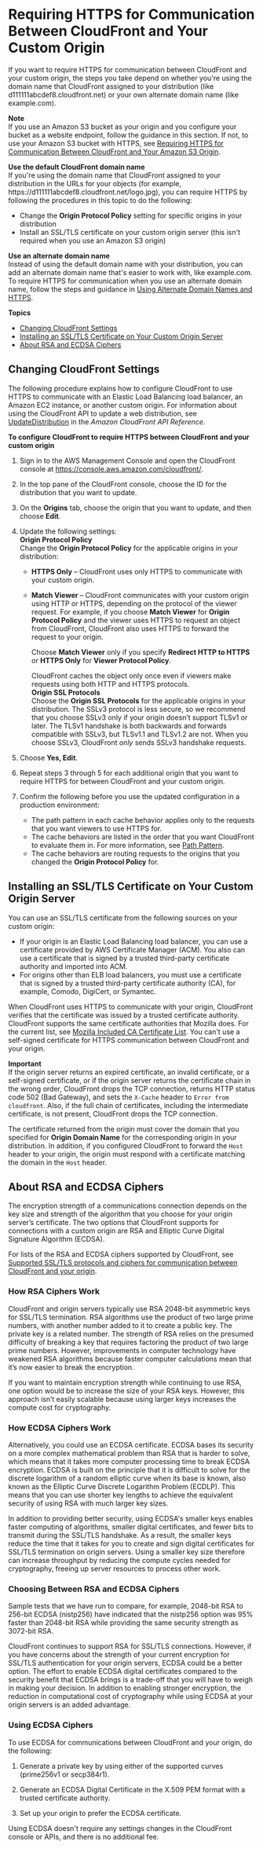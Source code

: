 # Requiring HTTPS for Communication Between CloudFront and Your Custom Origin<a name="using-https-cloudfront-to-custom-origin"></a>

If you want to require HTTPS for communication between CloudFront and your custom origin, the steps you take depend on whether you're using the domain name that CloudFront assigned to your distribution \(like d111111abcdef8\.cloudfront\.net\) or your own alternate domain name \(like example\.com\)\. 

**Note**  
If you use an Amazon S3 bucket as your origin and you configure your bucket as a website endpoint, follow the guidance in this section\. If not, to use your Amazon S3 bucket with HTTPS, see [Requiring HTTPS for Communication Between CloudFront and Your Amazon S3 Origin](using-https-cloudfront-to-s3-origin.md)\.

**Use the default CloudFront domain name**  
If you're using the domain name that CloudFront assigned to your distribution in the URLs for your objects \(for example, https://d111111abcdef8\.cloudfront\.net/logo\.jpg\), you can require HTTPS by following the procedures in this topic to do the following:  
+ Change the **Origin Protocol Policy** setting for specific origins in your distribution
+ Install an SSL/TLS certificate on your custom origin server \(this isn't required when you use an Amazon S3 origin\)

**Use an alternate domain name**  
Instead of using the default domain name with your distribution, you can add an alternate domain name that's easier to work with, like example\.com\.   
To require HTTPS for communication when you use an alternate domain name, follow the steps and guidance in [Using Alternate Domain Names and HTTPS](using-https-alternate-domain-names.md)\. 

**Topics**
+ [Changing CloudFront Settings](#using-https-cloudfront-to-origin-distribution-setting)
+ [Installing an SSL/TLS Certificate on Your Custom Origin Server](#using-https-cloudfront-to-origin-certificate)
+ [About RSA and ECDSA Ciphers](#using-https-cloudfront-to-origin-about-ciphers)

## Changing CloudFront Settings<a name="using-https-cloudfront-to-origin-distribution-setting"></a>

The following procedure explains how to configure CloudFront to use HTTPS to communicate with an Elastic Load Balancing load balancer, an Amazon EC2 instance, or another custom origin\. For information about using the CloudFront API to update a web distribution, see [UpdateDistribution](https://docs.aws.amazon.com/cloudfront/latest/APIReference/API_UpdateDistribution.html) in the *Amazon CloudFront API Reference*\. <a name="using-https-cloudfront-to-custom-origin-procedure"></a>

**To configure CloudFront to require HTTPS between CloudFront and your custom origin**

1. Sign in to the AWS Management Console and open the CloudFront console at [https://console\.aws\.amazon\.com/cloudfront/](https://console.aws.amazon.com/cloudfront/)\.

1. In the top pane of the CloudFront console, choose the ID for the distribution that you want to update\.

1. On the **Origins** tab, choose the origin that you want to update, and then choose **Edit**\.

1. Update the following settings:  
**Origin Protocol Policy**  
Change the **Origin Protocol Policy** for the applicable origins in your distribution:  
   + **HTTPS Only** – CloudFront uses only HTTPS to communicate with your custom origin\.
   + **Match Viewer** – CloudFront communicates with your custom origin using HTTP or HTTPS, depending on the protocol of the viewer request\. For example, if you choose **Match Viewer** for **Origin Protocol Policy** and the viewer uses HTTPS to request an object from CloudFront, CloudFront also uses HTTPS to forward the request to your origin\.

     Choose **Match Viewer** only if you specify **Redirect HTTP to HTTPS** or **HTTPS Only** for **Viewer Protocol Policy**\.

     CloudFront caches the object only once even if viewers make requests using both HTTP and HTTPS protocols\.  
**Origin SSL Protocols**  
Choose the **Origin SSL Protocols** for the applicable origins in your distribution\. The SSLv3 protocol is less secure, so we recommend that you choose SSLv3 only if your origin doesn’t support TLSv1 or later\. The TLSv1 handshake is both backwards and forwards compatible with SSLv3, but TLSv1\.1 and TLSv1\.2 are not\. When you choose SSLv3, CloudFront *only* sends SSLv3 handshake requests\.

1. Choose **Yes, Edit**\.

1. Repeat steps 3 through 5 for each additional origin that you want to require HTTPS for between CloudFront and your custom origin\.

1. Confirm the following before you use the updated configuration in a production environment:
   + The path pattern in each cache behavior applies only to the requests that you want viewers to use HTTPS for\.
   + The cache behaviors are listed in the order that you want CloudFront to evaluate them in\. For more information, see [Path Pattern](distribution-web-values-specify.md#DownloadDistValuesPathPattern)\.
   + The cache behaviors are routing requests to the origins that you changed the **Origin Protocol Policy** for\. 

## Installing an SSL/TLS Certificate on Your Custom Origin Server<a name="using-https-cloudfront-to-origin-certificate"></a>

You can use an SSL/TLS certificate from the following sources on your custom origin:
+ If your origin is an Elastic Load Balancing load balancer, you can use a certificate provided by AWS Certificate Manager \(ACM\)\. You also can use a certificate that is signed by a trusted third\-party certificate authority and imported into ACM\.
+ For origins other than ELB load balancers, you must use a certificate that is signed by a trusted third\-party certificate authority \(CA\), for example, Comodo, DigiCert, or Symantec\.

When CloudFront uses HTTPS to communicate with your origin, CloudFront verifies that the certificate was issued by a trusted certificate authority\. CloudFront supports the same certificate authorities that Mozilla does\. For the current list, see [Mozilla Included CA Certificate List](https://wiki.mozilla.org/CA/Included_Certificates)\. You can't use a self\-signed certificate for HTTPS communication between CloudFront and your origin\.

**Important**  
If the origin server returns an expired certificate, an invalid certificate, or a self\-signed certificate, or if the origin server returns the certificate chain in the wrong order, CloudFront drops the TCP connection, returns HTTP status code 502 \(Bad Gateway\), and sets the `X-Cache` header to `Error from cloudfront`\. Also, if the full chain of certificates, including the intermediate certificate, is not present, CloudFront drops the TCP connection\. 

The certificate returned from the origin must cover the domain that you specified for **Origin Domain Name** for the corresponding origin in your distribution\. In addition, if you configured CloudFront to forward the `Host` header to your origin, the origin must respond with a certificate matching the domain in the `Host` header\.

## About RSA and ECDSA Ciphers<a name="using-https-cloudfront-to-origin-about-ciphers"></a>

The encryption strength of a communications connection depends on the key size and strength of the algorithm that you choose for your origin server’s certificate\. The two options that CloudFront supports for connections with a custom origin are RSA and Elliptic Curve Digital Signature Algorithm \(ECDSA\)\.

For lists of the RSA and ECDSA ciphers supported by CloudFront, see [Supported SSL/TLS protocols and ciphers for communication between CloudFront and your origin](secure-connections-supported-viewer-protocols-ciphers.md#secure-connections-supported-ciphers-cloudfront-to-origin)\.

### How RSA Ciphers Work<a name="using-https-cloudfront-to-origin-which-cipher-rsa"></a>

CloudFront and origin servers typically use RSA 2048\-bit asymmetric keys for SSL/TLS termination\. RSA algorithms use the product of two large prime numbers, with another number added to it to create a public key\. The private key is a related number\. The strength of RSA relies on the presumed difficulty of breaking a key that requires factoring the product of two large prime numbers\. However, improvements in computer technology have weakened RSA algorithms because faster computer calculations mean that it’s now easier to break the encryption\.

If you want to maintain encryption strength while continuing to use RSA, one option would be to increase the size of your RSA keys\. However, this approach isn’t easily scalable because using larger keys increases the compute cost for cryptography\.

### How ECDSA Ciphers Work<a name="using-https-cloudfront-to-origin-which-cipher-ecdsa"></a>

Alternatively, you could use an ECDSA certificate\. ECDSA bases its security on a more complex mathematical problem than RSA that is harder to solve, which means that it takes more computer processing time to break ECDSA encryption\. ECDSA is built on the principle that it is difficult to solve for the discrete logarithm of a random elliptic curve when its base is known, also known as the Elliptic Curve Discrete Logarithm Problem \(ECDLP\)\. This means that you can use shorter key lengths to achieve the equivalent security of using RSA with much larger key sizes\.

In addition to providing better security, using ECDSA's smaller keys enables faster computing of algorithms, smaller digital certificates, and fewer bits to transmit during the SSL/TLS handshake\. As a result, the smaller keys reduce the time that it takes for you to create and sign digital certificates for SSL/TLS termination on origin servers\. Using a smaller key size therefore can increase throughput by reducing the compute cycles needed for cryptography, freeing up server resources to process other work\.

### Choosing Between RSA and ECDSA Ciphers<a name="using-https-cloudfront-to-origin-which-cipher-choosing"></a>

Sample tests that we have run to compare, for example, 2048\-bit RSA to 256\-bit ECDSA \(nistp256\) have indicated that the nistp256 option was 95% faster than 2048\-bit RSA while providing the same security strength as 3072\-bit RSA\.

CloudFront continues to support RSA for SSL/TLS connections\. However, if you have concerns about the strength of your current encryption for SSL/TLS authentication for your origin servers, ECDSA could be a better option\. The effort to enable ECDSA digital certificates compared to the security benefit that ECDSA brings is a trade\-off that you will have to weigh in making your decision\. In addition to enabling stronger encryption, the reduction in computational cost of cryptography while using ECDSA at your origin servers is an added advantage\.

### Using ECDSA Ciphers<a name="using-https-cloudfront-to-origin-switch-ciphers"></a>

To use ECDSA for communications between CloudFront and your origin, do the following: 

1. Generate a private key by using either of the supported curves \(prime256v1 or secp384r1\)\.

1. Generate an ECDSA Digital Certificate in the X\.509 PEM format with a trusted certificate authority\.

1. Set up your origin to prefer the ECDSA certificate\.

Using ECDSA doesn't require any settings changes in the CloudFront console or APIs, and there is no additional fee\.